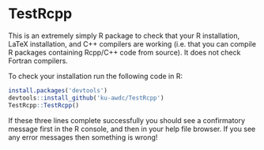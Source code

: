 # TestRcpp

This is an extremely simply R package to check that your R installation, LaTeX installation, and C++ compilers are working (i.e. that you can compile R packages containing Rcpp/C++ code from source).  It does not check Fortran compilers.

To check your installation run the following code in R:

```r
install.packages('devtools')
devtools::install_github('ku-awdc/TestRcpp')
TestRcpp::TestRcpp()
```

If these three lines complete successfully you should see a confirmatory message first in the R console, and then in your help file browser.  If you see any error messages then something is wrong!
